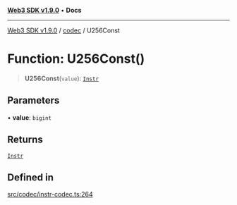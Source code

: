 [**Web3 SDK v1.9.0**](../../../README.md) • **Docs**

***

[Web3 SDK v1.9.0](../../../globals.md) / [codec](../README.md) / U256Const

# Function: U256Const()

> **U256Const**(`value`): [`Instr`](../type-aliases/Instr.md)

## Parameters

• **value**: `bigint`

## Returns

[`Instr`](../type-aliases/Instr.md)

## Defined in

[src/codec/instr-codec.ts:264](https://github.com/Mystic-Nayy/alephium-web3/blob/c1afd789a197ce5fe21f08c2965942090157c33d/packages/web3/src/codec/instr-codec.ts#L264)
